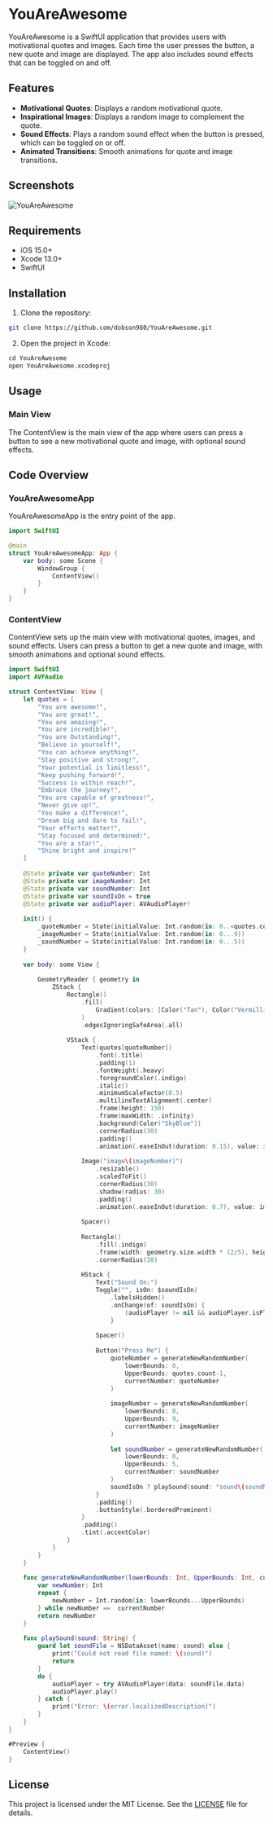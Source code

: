 # YouAreAwesome

YouAreAwesome is a SwiftUI application that provides users with motivational quotes and images. Each time the user presses the button, a new quote and image are displayed. The app also includes sound effects that can be toggled on and off.

## Features

- **Motivational Quotes**: Displays a random motivational quote.
- **Inspirational Images**: Displays a random image to complement the quote.
- **Sound Effects**: Plays a random sound effect when the button is pressed, which can be toggled on or off.
- **Animated Transitions**: Smooth animations for quote and image transitions.

## Screenshots

![YouAreAwesome](screenshots/demo.gif)

## Requirements

- iOS 15.0+
- Xcode 13.0+
- SwiftUI

## Installation

1. Clone the repository:
```bash
git clone https://github.com/dobson980/YouAreAwesome.git
```

2. Open the project in Xcode:
 ```swift
cd YouAreAwesome
open YouAreAwesome.xcodeproj
```

## Usage

### Main View
The ContentView is the main view of the app where users can press a button to see a new motivational quote and image, with optional sound effects.

## Code Overview

### YouAreAwesomeApp
YouAreAwesomeApp is the entry point of the app.
```swift
import SwiftUI

@main
struct YouAreAwesomeApp: App {
    var body: some Scene {
        WindowGroup {
            ContentView()
        }
    }
}
```
### ContentView
ContentView sets up the main view with motivational quotes, images, and sound effects. Users can press a button to get a new quote and image, with smooth animations and optional sound effects.
```swift
import SwiftUI
import AVFAudio

struct ContentView: View {
    let quotes = [
        "You are awesome!",
        "You are great!",
        "You are amazing!",
        "You are incredible!",
        "You are Outstanding!",
        "Believe in yourself!",
        "You can achieve anything!",
        "Stay positive and strong!",
        "Your potential is limitless!",
        "Keep pushing forward!",
        "Success is within reach!",
        "Embrace the journey!",
        "You are capable of greatness!",
        "Never give up!",
        "You make a difference!",
        "Dream big and dare to fail!",
        "Your efforts matter!",
        "Stay focused and determined!",
        "You are a star!",
        "Shine bright and inspire!"
    ]
    
    @State private var quoteNumber: Int
    @State private var imageNumber: Int
    @State private var soundNumber: Int
    @State private var soundIsOn = true
    @State private var audioPlayer: AVAudioPlayer!
    
    init() {
        _quoteNumber = State(initialValue: Int.random(in: 0..<quotes.count))
        _imageNumber = State(initialValue: Int.random(in: 0...9))
        _soundNumber = State(initialValue: Int.random(in: 0...5))
    }
    
    var body: some View {
        
        GeometryReader { geometry in
            ZStack {
                Rectangle()
                    .fill(
                        Gradient(colors: [Color("Tan"), Color("Vermillion")])
                    )
                    .edgesIgnoringSafeArea(.all)
                
                VStack {
                    Text(quotes[quoteNumber])
                        .font(.title)
                        .padding(1)
                        .fontWeight(.heavy)
                        .foregroundColor(.indigo)
                        .italic()
                        .minimumScaleFactor(0.5)
                        .multilineTextAlignment(.center)
                        .frame(height: 150)
                        .frame(maxWidth: .infinity)
                        .background(Color("SkyBlue"))
                        .cornerRadius(30)
                        .padding()
                        .animation(.easeInOut(duration: 0.15), value: imageNumber)
                    
                    Image("image\(imageNumber)")
                        .resizable()
                        .scaledToFit()
                        .cornerRadius(30)
                        .shadow(radius: 30)
                        .padding()
                        .animation(.easeInOut(duration: 0.7), value: imageNumber)
                    
                    Spacer()
                    
                    Rectangle()
                        .fill(.indigo)
                        .frame(width: geometry.size.width * (2/5), height: 2)
                        .cornerRadius(30)
                    
                    HStack {
                        Text("Sound On:")
                        Toggle("", isOn: $soundIsOn)
                            .labelsHidden()
                            .onChange(of: soundIsOn) {
                                (audioPlayer != nil && audioPlayer.isPlaying) ? audioPlayer.stop() : nil
                            }
                        
                        Spacer()
                        
                        Button("Press Me") {
                            quoteNumber = generateNewRandomNumber(
                                lowerBounds: 0,
                                UpperBounds: quotes.count-1,
                                currentNumber: quoteNumber
                            )
                            
                            imageNumber = generateNewRandomNumber(
                                lowerBounds: 0,
                                UpperBounds: 9,
                                currentNumber: imageNumber
                            )
                            
                            let soundNumber = generateNewRandomNumber(
                                lowerBounds: 0,
                                UpperBounds: 5,
                                currentNumber: soundNumber
                            )
                            soundIsOn ? playSound(sound: "sound\(soundNumber)") : nil
                        }
                        .padding()
                        .buttonStyle(.borderedProminent)
                    }
                    .padding()
                    .tint(.accentColor)
                }
            }
        }
    }
    
    func generateNewRandomNumber(lowerBounds: Int, UpperBounds: Int, currentNumber: Int) -> Int {
        var newNumber: Int
        repeat {
            newNumber = Int.random(in: lowerBounds...UpperBounds)
        } while newNumber ==  currentNumber
        return newNumber
    }
    
    func playSound(sound: String) {
        guard let soundFile = NSDataAsset(name: sound) else {
            print("Could not read file named: \(sound)")
            return
        }
        do {
            audioPlayer = try AVAudioPlayer(data: soundFile.data)
            audioPlayer.play()
        } catch {
            print("Error: \(error.localizedDescription)")
        }
    }
}

#Preview {
    ContentView()
}
```

## License

This project is licensed under the MIT License. See the [LICENSE](license) file for details.

